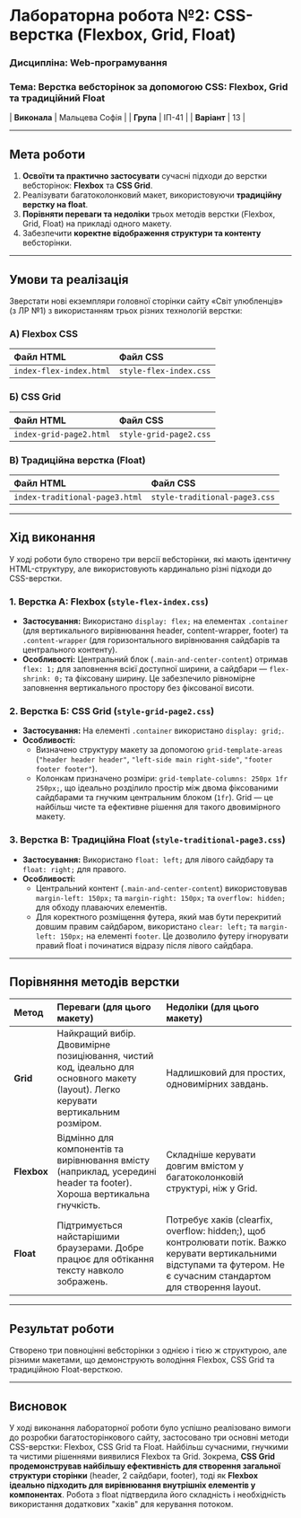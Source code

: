 # Лабораторна робота №2: CSS-верстка (Flexbox, Grid, Float)

### **Дисципліна:** Web-програмування
### **Тема:** Верстка вебсторінок за допомогою CSS: Flexbox, Grid та традиційний Float

| **Виконала** | Мальцева Софія |
| **Група** | ІП-41 |
| **Варіант** | 13 |

---

##  Мета роботи

1.  **Освоїти та практично застосувати** сучасні підходи до верстки вебсторінок: **Flexbox** та **CSS Grid**.
2.  Реалізувати багатоколонковий макет, використовуючи **традиційну верстку на float**.
3.  **Порівняти переваги та недоліки** трьох методів верстки (Flexbox, Grid, Float) на прикладі одного макету.
4.  Забезпечити **коректне відображення структури та контенту** вебсторінки.

---

##  Умови та реалізація

Зверстати нові екземпляри головної сторінки сайту «Світ улюбленців» (з ЛР №1) з використанням трьох різних технологій верстки:

### А) Flexbox CSS 

| Файл HTML | Файл CSS |
| :--- | :--- |
| `index-flex-index.html` | `style-flex-index.css` |

### Б) CSS Grid 

| Файл HTML | Файл CSS |
| :--- | :--- |
| `index-grid-page2.html` | `style-grid-page2.css` |

### В) Традиційна верстка (Float) 

| Файл HTML | Файл CSS |
| :--- | :--- |
| `index-traditional-page3.html` | `style-traditional-page3.css` |

---

##  Хід виконання

У ході роботи було створено три версії вебсторінки, які мають ідентичну HTML-структуру, але використовують кардинально різні підходи до CSS-верстки.

### 1. Верстка А: Flexbox (`style-flex-index.css`)

* **Застосування:** Використано `display: flex;` на елементах `.container` (для вертикального вирівнювання header, content-wrapper, footer) та `.content-wrapper` (для горизонтального вирівнювання сайдбарів та центрального контенту).
* **Особливості:** Центральний блок (`.main-and-center-content`) отримав `flex: 1;` для заповнення всієї доступної ширини, а сайдбари — `flex-shrink: 0;` та фіксовану ширину. Це забезпечило рівномірне заповнення вертикального простору без фіксованої висоти.

### 2. Верстка Б: CSS Grid (`style-grid-page2.css`)

* **Застосування:** На елементі `.container` використано `display: grid;`.
* **Особливості:**
    * Визначено структуру макету за допомогою `grid-template-areas` (`"header header header"`, `"left-side main right-side"`, `"footer footer footer"`).
    * Колонкам призначено розміри: `grid-template-columns: 250px 1fr 250px;`, що ідеально розділило простір між двома фіксованими сайдбарами та гнучким центральним блоком (`1fr`). Grid — це найбільш чисте та ефективне рішення для такого двовимірного макету.

### 3. Верстка В: Традиційна Float (`style-traditional-page3.css`)

* **Застосування:** Використано `float: left;` для лівого сайдбару та `float: right;` для правого.
* **Особливості:**
    * Центральний контент (`.main-and-center-content`) використовував `margin-left: 150px;` та `margin-right: 150px;` та `overflow: hidden;` для обходу плаваючих елементів.
    * Для коректного розміщення футера, який мав бути перекритий довшим правим сайдбаром, використано `clear: left;` та `margin-left: 150px;` на елементі `footer`. Це дозволило футеру ігнорувати правий float і починатися відразу після лівого сайдбара.

---

##  Порівняння методів верстки

| Метод | Переваги (для цього макету) | Недоліки (для цього макету) |
| :--- | :--- | :--- |
| **Grid** | Найкращий вибір. Двовимірне позиціювання, чистий код, ідеально для основного макету (layout). Легко керувати вертикальним розміром. | Надлишковий для простих, одновимірних завдань. |
| **Flexbox** | Відмінно для компонентів та вирівнювання вмісту (наприклад, усередині header та footer). Хороша вертикальна гнучкість. | Складніше керувати довгим вмістом у багатоколонковій структурі, ніж у Grid. |
| **Float** | Підтримується найстарішими браузерами. Добре працює для обтікання тексту навколо зображень. | Потребує хаків (clearfix, overflow: hidden;), щоб контролювати потік. Важко керувати вертикальними відступами та футером. Не є сучасним стандартом для створення layout. |

---

##  Результат роботи

Створено три повноцінні вебсторінки з однією і тією ж структурою, але різними макетами, що демонструють володіння Flexbox, CSS Grid та традиційною Float-версткою.

---

##  Висновок

У ході виконання лабораторної роботи було успішно реалізовано вимоги до розробки багатосторінкового сайту, застосовано три основні методи CSS-верстки: Flexbox, CSS Grid та Float. Найбільш сучасними, гнучкими та чистими рішеннями виявилися Flexbox та Grid. Зокрема, **CSS Grid продемонстрував найбільшу ефективність для створення загальної структури сторінки** (header, 2 сайдбари, footer), тоді як **Flexbox ідеально підходить для вирівнювання внутрішніх елементів у компонентах**. Робота з float підтвердила його складність і необхідність використання додаткових "хаків" для керування потоком.
